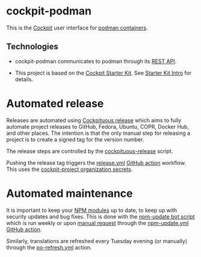 # cockpit-podman

This is the [Cockpit](https://cockpit-project.org/) user interface for [podman
containers](https://podman.io/).

## Technologies

 - cockpit-podman communicates to podman through its [REST API](https://podman.readthedocs.io/en/latest/_static/api.html).

 - This project is based on the [Cockpit Starter Kit](https://github.com/cockpit-project/starter-kit).
   See [Starter Kit Intro](http://cockpit-project.org/blog/cockpit-starter-kit.html) for details.

# Automated release

Releases are automated using [Cockpituous release](https://github.com/cockpit-project/cockpituous/tree/master/release)
which aims to fully automate project releases to GitHub, Fedora, Ubuntu, COPR, Docker
Hub, and other places. The intention is that the only manual step for releasing
a project is to create a signed tag for the version number.

The release steps are controlled by the
[cockpituous-release](./cockpituous-release) script.

Pushing the release tag triggers the [release.yml](.github/workflows/release.yml)
[GitHub action](https://github.com/features/actions) workflow. This uses the
[cockpit-project organization secrets](https://github.com/organizations/cockpit-project/settings/secrets).

# Automated maintenance

It is important to keep your [NPM modules](./package.json) up to date, to keep
up with security updates and bug fixes. This is done with the
[npm-update bot script](https://github.com/cockpit-project/bots/blob/master/npm-update)
which is run weekly or upon [manual request](https://github.com/cockpit-project/starter-kit/actions) through the
[npm-update.yml](.github/workflows/npm-update.yml) [GitHub action](https://github.com/features/actions).

Similarly, translations are refreshed every Tuesday evening (or manually) through the
[po-refresh.yml](.github/workflows/po-refresh.yml) action.
